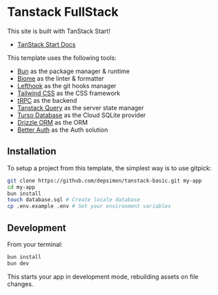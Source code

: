 # Tanstack FullStack

This site is built with TanStack Start!

- [TanStack Start Docs](https://tanstack.com/start)

This template uses the following tools:

- [Bun](https://bun.sh/docs) as the package manager & runtime
- [Biome](https://biomejs.dev/) as the linter & formatter
- [Lefthook](https://lefthook.dev/) as the git hooks manager
- [Tailwind CSS](https://tailwindcss.com/) as the CSS framework
- [tRPC](https://trpc.io/) as the backend
- [Tanstack Query](https://tanstack.com/query/latest) as the server state manager
- [Turso Database](https://turso.tech) as the Cloud SQLite provider
- [Drizzle ORM](https://drizzle.team) as the ORM
- [Better Auth](https://www.better-auth.com/) as the Auth solution

## Installation

To setup a project from this template, the simplest way is to use gitpick:

```sh
git clone https://github.com/depsimon/tanstack-basic.git my-app
cd my-app
bun install
touch database.sql # Create locale database
cp .env.example .env # Set your environment variables
```

## Development

From your terminal:

```sh
bun install
bun dev
```

This starts your app in development mode, rebuilding assets on file changes.
